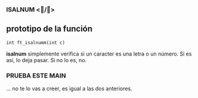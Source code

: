 ### ISALNUM   <🔡/🔢>

## prototipo de la función
```int ft_isalnumm(int c)```

**isalnum** simplemente verifica si un caracter es una letra o un número. Si es así, lo deja pasar.
Si no lo es, no.

###  PRUEBA ESTE MAIN
... no te lo vas a creer, es igual a las dos anteriores. 
